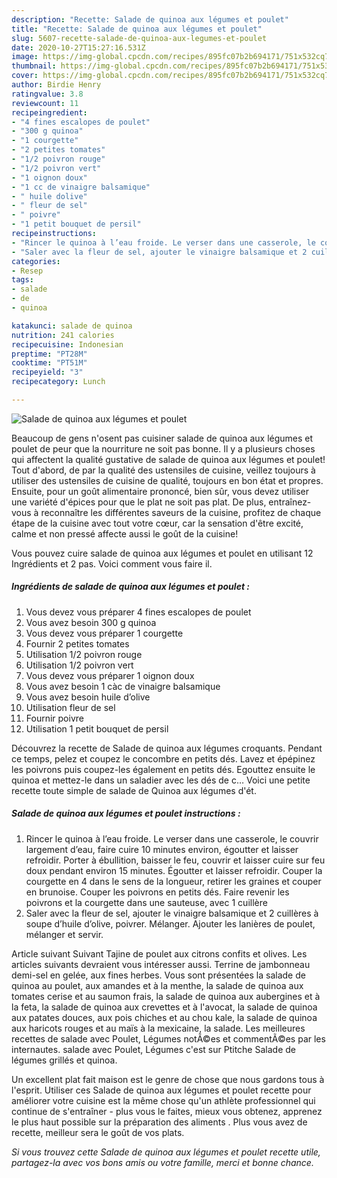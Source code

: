 ```yaml
---
description: "Recette: Salade de quinoa aux légumes et poulet"
title: "Recette: Salade de quinoa aux légumes et poulet"
slug: 5607-recette-salade-de-quinoa-aux-legumes-et-poulet
date: 2020-10-27T15:27:16.531Z
image: https://img-global.cpcdn.com/recipes/895fc07b2b694171/751x532cq70/salade-de-quinoa-aux-legumes-et-poulet-photo-principale-de-la-recette.jpg
thumbnail: https://img-global.cpcdn.com/recipes/895fc07b2b694171/751x532cq70/salade-de-quinoa-aux-legumes-et-poulet-photo-principale-de-la-recette.jpg
cover: https://img-global.cpcdn.com/recipes/895fc07b2b694171/751x532cq70/salade-de-quinoa-aux-legumes-et-poulet-photo-principale-de-la-recette.jpg
author: Birdie Henry
ratingvalue: 3.8
reviewcount: 11
recipeingredient:
- "4 fines escalopes de poulet"
- "300 g quinoa"
- "1 courgette"
- "2 petites tomates"
- "1/2 poivron rouge"
- "1/2 poivron vert"
- "1 oignon doux"
- "1 cc de vinaigre balsamique"
- " huile dolive"
- " fleur de sel"
- " poivre"
- "1 petit bouquet de persil"
recipeinstructions:
- "Rincer le quinoa à l’eau froide. Le verser dans une casserole, le couvrir largement d’eau, faire cuire 10 minutes environ, égoutter et laisser refroidir. Porter à ébullition, baisser le feu, couvrir et laisser cuire sur feu doux pendant environ 15 minutes. Égoutter et laisser refroidir. Couper la courgette en 4 dans le sens de la longueur, retirer les graines et couper en brunoise. Couper les poivrons en petits dés. Faire revenir les poivrons et la courgette dans une sauteuse, avec 1 cuillère"
- "Saler avec la fleur de sel, ajouter le vinaigre balsamique et 2 cuillères à soupe d’huile d’olive, poivrer. Mélanger. Ajouter les lanières de poulet, mélanger et servir."
categories:
- Resep
tags:
- salade
- de
- quinoa

katakunci: salade de quinoa 
nutrition: 241 calories
recipecuisine: Indonesian
preptime: "PT28M"
cooktime: "PT51M"
recipeyield: "3"
recipecategory: Lunch

---
```



![Salade de quinoa aux légumes et poulet](https://img-global.cpcdn.com/recipes/895fc07b2b694171/751x532cq70/salade-de-quinoa-aux-legumes-et-poulet-photo-principale-de-la-recette.jpg)

Beaucoup de gens n'osent pas cuisiner salade de quinoa aux légumes et poulet de peur que la nourriture ne soit pas bonne. Il y a plusieurs choses qui affectent la qualité gustative de salade de quinoa aux légumes et poulet! Tout d'abord, de par la qualité des ustensiles de cuisine, veillez toujours à utiliser des ustensiles de cuisine de qualité, toujours en bon état et propres. Ensuite, pour un goût alimentaire prononcé, bien sûr, vous devez utiliser une variété d'épices pour que le plat ne soit pas plat. De plus, entraînez-vous à reconnaître les différentes saveurs de la cuisine, profitez de chaque étape de la cuisine avec tout votre cœur, car la sensation d'être excité, calme et non pressé affecte aussi le goût de la cuisine!

<!--inarticleads1-->

Vous pouvez cuire salade de quinoa aux légumes et poulet en utilisant 12 Ingrédients et 2 pas. Voici comment vous faire il.

##### Ingrédients de salade de quinoa aux légumes et poulet :

1. Vous devez vous préparer 4 fines escalopes de poulet
1. Vous avez besoin 300 g quinoa
1. Vous devez vous préparer 1 courgette
1. Fournir 2 petites tomates
1. Utilisation 1/2 poivron rouge
1. Utilisation 1/2 poivron vert
1. Vous devez vous préparer 1 oignon doux
1. Vous avez besoin 1 càc de vinaigre balsamique
1. Vous avez besoin  huile d’olive
1. Utilisation  fleur de sel
1. Fournir  poivre
1. Utilisation 1 petit bouquet de persil


Découvrez la recette de Salade de quinoa aux légumes croquants. Pendant ce temps, pelez et coupez le concombre en petits dés. Lavez et épépinez les poivrons puis coupez-les également en petits dés. Egouttez ensuite le quinoa et mettez-le dans un saladier avec les dés de c… Voici une petite recette toute simple de salade de Quinoa aux légumes d&#39;ét. 

<!--inarticleads2-->

##### Salade de quinoa aux légumes et poulet instructions :

1. Rincer le quinoa à l’eau froide. Le verser dans une casserole, le couvrir largement d’eau, faire cuire 10 minutes environ, égoutter et laisser refroidir. Porter à ébullition, baisser le feu, couvrir et laisser cuire sur feu doux pendant environ 15 minutes. Égoutter et laisser refroidir. Couper la courgette en 4 dans le sens de la longueur, retirer les graines et couper en brunoise. Couper les poivrons en petits dés. Faire revenir les poivrons et la courgette dans une sauteuse, avec 1 cuillère
1. Saler avec la fleur de sel, ajouter le vinaigre balsamique et 2 cuillères à soupe d’huile d’olive, poivrer. Mélanger. Ajouter les lanières de poulet, mélanger et servir.


Article suivant Suivant Tajine de poulet aux citrons confits et olives. Les articles suivants devraient vous intéresser aussi. Terrine de jambonneau demi-sel en gelée, aux fines herbes. Vous sont présentées la salade de quinoa au poulet, aux amandes et à la menthe, la salade de quinoa aux tomates cerise et au saumon frais, la salade de quinoa aux aubergines et à la feta, la salade de quinoa aux crevettes et à l&#39;avocat, la salade de quinoa aux patates douces, aux pois chiches et au chou kale, la salade de quinoa aux haricots rouges et au maïs à la mexicaine, la salade. Les meilleures recettes de salade avec Poulet, Légumes notÃ©es et commentÃ©es par les internautes. salade avec Poulet, Légumes c&#39;est sur Ptitche Salade de légumes grillés et quinoa. 

<!--inarticleads1-->

<p>
Un excellent plat fait maison est le genre de chose que nous gardons tous à l'esprit. Utiliser ces Salade de quinoa aux légumes et poulet recette pour améliorer votre cuisine est la même chose qu'un athlète professionnel qui continue de s'entraîner - plus vous le faites, mieux vous obtenez, apprenez le plus haut possible sur la préparation des aliments . Plus vous avez de recette, meilleur sera le goût de vos plats.
</p>

<p>
<i>Si vous trouvez cette Salade de quinoa aux légumes et poulet recette utile, partagez-la avec vos bons amis ou votre famille, merci et bonne chance.</i>
</p>
